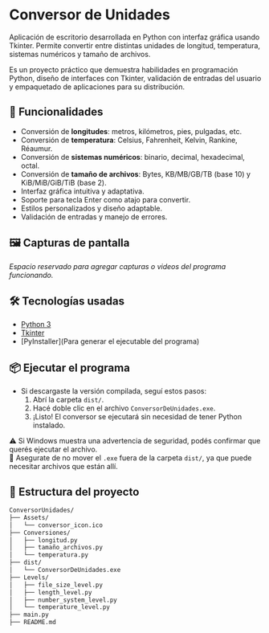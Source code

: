 # Conversor de Unidades

Aplicación de escritorio desarrollada en Python con interfaz gráfica usando Tkinter. Permite convertir entre distintas unidades de longitud, temperatura, sistemas numéricos y tamaño de archivos.

Es un proyecto práctico que demuestra habilidades en programación Python, diseño de interfaces con Tkinter, validación de entradas del usuario y empaquetado de aplicaciones para su distribución.

## 🚀 Funcionalidades

- Conversión de **longitudes**: metros, kilómetros, pies, pulgadas, etc.
- Conversión de **temperatura**: Celsius, Fahrenheit, Kelvin, Rankine, Réaumur.
- Conversión de **sistemas numéricos**: binario, decimal, hexadecimal, octal.
- Conversión de **tamaño de archivos**: Bytes, KB/MB/GB/TB (base 10) y KiB/MiB/GiB/TiB (base 2).
- Interfaz gráfica intuitiva y adaptativa.
- Soporte para tecla Enter como atajo para convertir.
- Estilos personalizados y diseño adaptable.
- Validación de entradas y manejo de errores.

## 🖼️ Capturas de pantalla

_Espacio reservado para agregar capturas o videos del programa funcionando._

## 🛠️ Tecnologías usadas

- [Python 3](https://www.python.org/)
- [Tkinter](https://docs.python.org/3/library/tkinter.html)
- [PyInstaller](Para generar el ejecutable del programa)

## 📦 Ejecutar el programa

- Si descargaste la versión compilada, seguí estos pasos:
  1. Abrí la carpeta `dist/`.
  2. Hacé doble clic en el archivo `ConversorDeUnidades.exe`.
  3. ¡Listo! El conversor se ejecutará sin necesidad de tener Python instalado.

⚠️ Si Windows muestra una advertencia de seguridad, podés confirmar que querés ejecutar el archivo.  
🧠 Asegurate de no mover el `.exe` fuera de la carpeta `dist/`, ya que puede necesitar archivos que están allí.

## 📁 Estructura del proyecto

```bash
ConversorUnidades/
├── Assets/
│   └── conversor_icon.ico
├── Conversiones/
│   ├── longitud.py
│   ├── tamaño_archivos.py
│   └── temperatura.py
├── dist/
│   └── ConversorDeUnidades.exe
├── Levels/
│   ├── file_size_level.py
│   ├── length_level.py
│   ├── number_system_level.py
│   └── temperature_level.py
├── main.py
├── README.md
